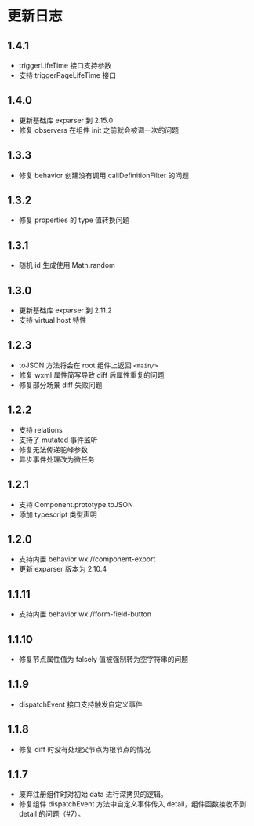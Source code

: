 # 更新日志

## 1.4.1

* triggerLifeTime 接口支持参数
* 支持 triggerPageLifeTime 接口

## 1.4.0

* 更新基础库 exparser 到 2.15.0
* 修复 observers 在组件 init 之前就会被调一次的问题

## 1.3.3

* 修复 behavior 创建没有调用 callDefinitionFilter 的问题

## 1.3.2

* 修复 properties 的 type 值转换问题

## 1.3.1

* 随机 id 生成使用 Math.random

## 1.3.0

* 更新基础库 exparser 到 2.11.2
* 支持 virtual host 特性

## 1.2.3

* toJSON 方法将会在 root 组件上返回 `<main/>`
* 修复 wxml 属性简写导致 diff 后属性重复的问题
* 修复部分场景 diff 失败问题

## 1.2.2

* 支持 relations
* 支持了 mutated 事件监听
* 修复无法传递驼峰参数
* 异步事件处理改为微任务

## 1.2.1

* 支持 Component.prototype.toJSON
* 添加 typescript 类型声明

## 1.2.0

* 支持内置 behavior wx://component-export
* 更新 exparser 版本为 2.10.4

## 1.1.11

* 支持内置 behavior wx://form-field-button

## 1.1.10

* 修复节点属性值为 falsely 值被强制转为空字符串的问题

## 1.1.9

* dispatchEvent 接口支持触发自定义事件

## 1.1.8

* 修复 diff 时没有处理父节点为根节点的情况

## 1.1.7

* 废弃注册组件时对初始 data 进行深拷贝的逻辑。
* 修复组件 dispatchEvent 方法中自定义事件传入 detail，组件函数接收不到 detail 的问题（#7）。
